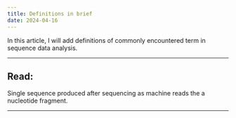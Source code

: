 ```yaml
---
title: Definitions in brief
date: 2024-04-16
---
```


In this article, I will add definitions of commonly encountered term in sequence data analysis.

***
## Read: 
Single sequence produced after sequencing as machine reads the a nucleotide fragment.
***
